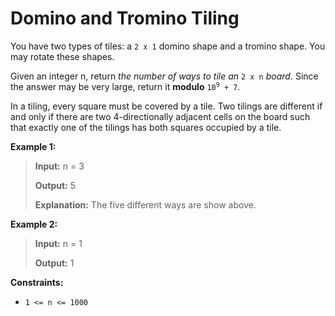 # Domino and Tromino Tiling

You have two types of tiles: a <code>2 x 1</code> domino shape and a tromino shape. You may rotate these shapes.

Given an integer n, return *the number of ways to tile an* <code>2 x n</code> *board*. Since the answer may be very large, return it **modulo** <code>10<sup>9</sup> + 7</code>.

In a tiling, every square must be covered by a tile. Two tilings are different if and only if there are two 4-directionally adjacent cells on the board such that exactly one of the tilings has both squares occupied by a tile.


**Example 1:**
>
> **Input:** n = 3
>
> **Output:** 5
>
> **Explanation:** The five different ways are show above.

**Example 2:**
>
> **Input:** n = 1
>
> **Output:** 1


**Constraints:**

- <code>1 &lt;= n &lt;= 1000</code>
